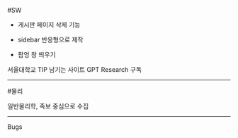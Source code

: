 #SW

- 게시판 페이지 삭제 기능

- sidebar 반응형으로 제작

- 팝엉 창 띄우기

서울대학교 TIP 남기는 사이트
GPT Research 구독

---

#물리

일반물리학, 족보 중심으로 수집

---

Bugs
